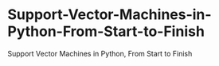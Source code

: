 # Support-Vector-Machines-in-Python-From-Start-to-Finish
Support Vector Machines in Python, From Start to Finish
